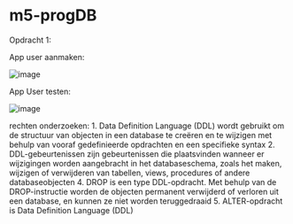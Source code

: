 # m5-progDB

Opdracht 1:

App user aanmaken:

![image](https://github.com/Daniel-Gman/m5-progDB/assets/115157669/3533535e-e2a9-462d-9993-868f26e4f53a)

App User testen:

![image](https://github.com/Daniel-Gman/m5-progDB/assets/115157669/ca91a3fd-4931-461e-8f20-1eb74d3d2cb1)


rechten onderzoeken:
1.
Data Definition Language (DDL) wordt gebruikt om de structuur van objecten in een database te creëren en te wijzigen met behulp van vooraf gedefinieerde   opdrachten en een specifieke syntax
2. 
DDL-gebeurtenissen zijn gebeurtenissen die plaatsvinden wanneer er wijzigingen worden aangebracht in het databaseschema, zoals het maken, wijzigen of verwijderen van tabellen, views, procedures of andere databaseobjecten
4. 
DROP is een type DDL-opdracht. Met behulp van de DROP-instructie worden de objecten permanent verwijderd of verloren uit een database, en kunnen ze niet worden teruggedraaid
5. 
ALTER-opdracht is Data Definition Language (DDL)
